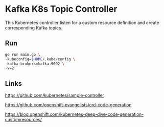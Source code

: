 # Kafka K8s Topic Controller

This Kubernetes controller listen for a custom resource definition and create corresponding Kafka topics.

## Run

```bash
go run main.go \
-kubeconfig=$HOME/.kube/config \
-kafka-brokers=kafka:9092 \
-v=2
```

## Links

https://github.com/kubernetes/sample-controller

https://github.com/openshift-evangelists/crd-code-generation

https://blog.openshift.com/kubernetes-deep-dive-code-generation-customresources/
